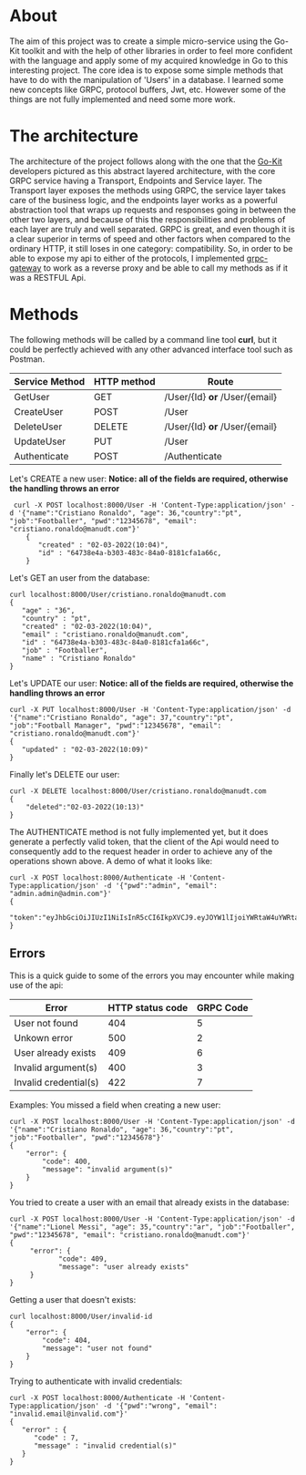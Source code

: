 # About

The aim of this project was to create a simple micro-service using the Go-Kit toolkit and with the help of other libraries in order to feel more confident with the language and apply some of my acquired knowledge in Go to this interesting project. The core idea is to expose some simple methods that have to do with the manipulation of 'Users' in a database. I learned some new concepts like GRPC, protocol buffers, Jwt, etc. However some of the things are not fully implemented and need some more work.


# The architecture
The architecture of the project follows along with the one that the [Go-Kit](https://gokit.io/) developers pictured as this abstract layered architecture, with the core GRPC service having a Transport, Endpoints and Service layer. The Transport layer exposes the methods using GRPC, the service layer takes care of the business logic, and the endpoints layer works as a powerful abstraction tool that wraps up requests and responses going in between the other two layers, and because of this the responsibilities and problems of each layer are truly and well separated.
GRPC is great, and even though it is a clear superior in terms of speed and other factors when compared to the ordinary HTTP, it still loses in one category: compatibility. So, in order to be able to expose my api to either of the protocols, I implemented [grpc-gateway](https://github.com/grpc-ecosystem/grpc-gateway) to work as a reverse proxy and be able to call my methods as if it was a RESTFUL Api.



# Methods
The following methods will be called by a command line tool **curl**, but it could be perfectly achieved with any other advanced interface tool such as Postman.


|Service Method  |HTTP method     |Route                         |
|----------------|-------------------------------|-----------------------------|
|GetUser         |GET           |/User/{Id} **or** /User/{email}            |
|CreateUser          |POST            |/User           |
|DeleteUser          |DELETE|/User/{Id} **or** /User/{email} |
|UpdateUser |  PUT |/User
|Authenticate| POST | /Authenticate



Let's CREATE a new user:
**Notice: all of the fields are required, otherwise the handling throws an error**
   

     curl -X POST localhost:8000/User -H 'Content-Type:application/json' -d '{"name":"Cristiano Ronaldo", "age": 36,"country":"pt", "job":"Footballer", "pwd":"12345678", "email": "cristiano.ronaldo@manudt.com"}'
        {
           "created" : "02-03-2022(10:04)",
           "id" : "64738e4a-b303-483c-84a0-8181cfa1a66c,
        }

Let's GET an user from the database:

    curl localhost:8000/User/cristiano.ronaldo@manudt.com 
    {
       "age" : "36",
       "country" : "pt",
       "created" : "02-03-2022(10:04)",
       "email" : "cristiano.ronaldo@manudt.com",
       "id" : "64738e4a-b303-483c-84a0-8181cfa1a66c",
       "job" : "Footballer",
       "name" : "Cristiano Ronaldo"
    }

Let's UPDATE our user:
**Notice: all of the fields are required, otherwise the handling throws an error**

    curl -X PUT localhost:8000/User -H 'Content-Type:application/json' -d '{"name":"Cristiano Ronaldo", "age": 37,"country":"pt", "job":"Football Manager", "pwd":"12345678", "email": "cristiano.ronaldo@manudt.com"}'
    {
       "updated" : "02-03-2022(10:09)"
    }
Finally let's DELETE our user:

    curl -X DELETE localhost:8000/User/cristiano.ronaldo@manudt.com
    {
	    "deleted":"02-03-2022(10:13)"
    }
The AUTHENTICATE method is not fully implemented yet, but it does generate a perfectly valid token, that the client of the Api would need to consequently add to the request header in order to achieve any of the operations shown above.
A demo of what it looks like:

    curl -X POST localhost:8000/Authenticate -H 'Content-Type:application/json' -d '{"pwd":"admin", "email": "admin.admin@admin.com"}'
    {
	     "token":"eyJhbGciOiJIUzI1NiIsInR5cCI6IkpXVCJ9.eyJOYW1lIjoiYWRtaW4uYWRtaW5AYWRtaW4uY29tIiwiZXhwIjoxNjQzODk0NjI5LCJpYXQiOjE2NDM4OTQzMjksImlzcyI6ImxvY2FsaG9zdDo4MDAwLyJ9.X6J8pBybObkyOeLWPnUamkz8V93PW4HPqTRICRm3Chk"
    }

## Errors
This is a quick guide to some of the errors you may encounter while making use of the api:

|Error  |HTTP status code     |GRPC Code                      |
|----------------|-------------------------------|-----------------------------|
|User not found         |404           |5            |
|   Unkown error       |500            |2          |
|User already exists          |409|6 |
|Invalid argument(s) |  400 |3
|Invalid credential(s)| 422 | 7

Examples:
You missed a field when creating a new user:

    curl -X POST localhost:8000/User -H 'Content-Type:application/json' -d '{"name":"Cristiano Ronaldo", "age": 36,"country":"pt", "job":"Footballer", "pwd":"12345678"}'
    {
	    "error": {
		    "code": 400,
		    "message": "invalid argument(s)"
	    }
	}
You tried to create a user with an email that already exists in the database:

    curl -X POST localhost:8000/User -H 'Content-Type:application/json' -d '{"name":"Lionel Messi", "age": 35,"country":"ar", "job":"Footballer", "pwd":"12345678", "email": "cristiano.ronaldo@manudt.com"}'
    {
	     "error": {
		        "code": 409,
        		"message": "user already exists"
	     }
    }
Getting a user that doesn't exists:

    curl localhost:8000/User/invalid-id
    {
	    "error": {
		    "code": 404,
		    "message": "user not found"
	    }
	}
Trying to authenticate with invalid credentials:

    curl -X POST localhost:8000/Authenticate -H 'Content-Type:application/json' -d '{"pwd":"wrong", "email": "invalid.email@invalid.com"}'
    {
       "error" : {
          "code" : 7,
          "message" : "invalid credential(s)"
       }
    }
